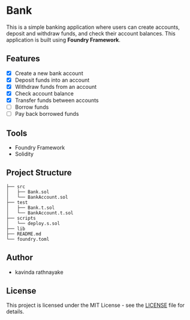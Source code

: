 # Bank

This is a simple banking application where users can create accounts, deposit and withdraw funds, and check their account balances.
This application is built using **Foundry Framework**.

## Features

- [x] Create a new bank account
- [x] Deposit funds into an account
- [x] Withdraw funds from an account
- [x] Check account balance
- [x] Transfer funds between accounts
- [ ] Borrow funds
- [ ] Pay back borrowed funds

## Tools

- Foundry Framework
- Solidity

## Project Structure

```
├── src
│   ├── Bank.sol
│   └── BankAccount.sol
├── test
│   ├── Bank.t.sol
│   └── BankAccount.t.sol
├── scripts
│   └── deploy.s.sol
├── lib
├── README.md
└── foundry.toml
```

## Author

- kavinda rathnayake

## License

This project is licensed under the MIT License - see the [LICENSE](LICENSE) file for details.